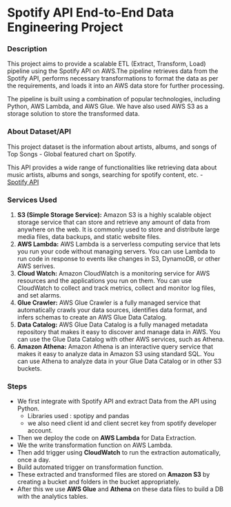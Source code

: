 # Spotify API End-to-End Data Engineering Project

### Description

This project aims to provide a scalable ETL (Extract, Transform, Load) pipeline using the Spotify API on AWS.The pipeline retrieves data from the Spotify API, performs necessary transformations to format the data as per the requirements, and loads it into an AWS data store for further processing.

The pipeline is built using a combination of popular technologies, including Python, AWS Lambda, and AWS Glue. We have also used AWS S3 as a storage solution to store the transformed data.

### About Dataset/API
This project dataset is the information about artists, albums, and songs of Top Songs - Global featured chart on Spotify. 

This API provides a wide range of functionalities like retrieving data about music artists, albums and songs, searching for spotify content, etc. - [Spotify API](https://developer.spotify.com/documentation/web-api)

### Services Used
1. **S3 (Simple Storage Service):** Amazon S3 is a highly scalable object storage service that can store and retrieve any amount of data from anywhere on the web. It is commonly used to store and distribute large media files, data backups, and static website files.
2. **AWS Lambda:** AWS Lambda is a serverless computing service that lets you run your code without managing servers. You can use Lambda to run code in response to events like changes in S3, DynamoDB, or other AWS serives.
3. **Cloud Watch:** Amazon CloudWatch is a monitoring service for AWS resources and the applications you run on them. You can use CloudWatch to collect and track metrics, collect and monitor log files, and set alarms.
4. **Glue Crawler:** AWS Glue Crawler is a fully managed service that automatically crawls your data sources, identifies data format, and infers schemas to create an AWS Glue Data Catalog.
5. **Data Catalog:** AWS Glue Data Catalog is a fully managed metadata repository that makes it easy to discover and manage data in AWS. You can use the Glue Data Catalog with other AWS services, such as Athena.
6. **Amazon Athena:** Amazon Athena is an interactive query service that makes it easy to analyze data in Amazon S3 using standard SQL. You can use Athena to analyze data in your Glue Data Catalog or in other S3 buckets.

### Steps
- We first integrate with Spotify API and extract Data from the API using Python.
  - Libraries used : spotipy and pandas
  - we also need client id and client secret key from spotify developer account.
- Then we deploy the code on **AWS Lambda** for Data Extraction.
- We the write transformation function on AWS Lambda.
- Then add trigger using **CloudWatch** to run the extraction automatically, once a day.
- Build automated trigger on transformation function.
- These extracted and transformed files are stored on **Amazon S3** by creating a bucket and folders in the bucket appropriately.
- After this we use **AWS Glue**  and **Athena** on these data files to build a DB with the analytics tables.
